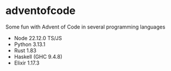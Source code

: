 # adventofcode

Some fun with Advent of Code in several programming languages

- Node 22.12.0 TS/JS
- Python 3.13.1
- Rust 1.83
- Haskell (GHC 9.4.8)
- Elixir 1.17.3

